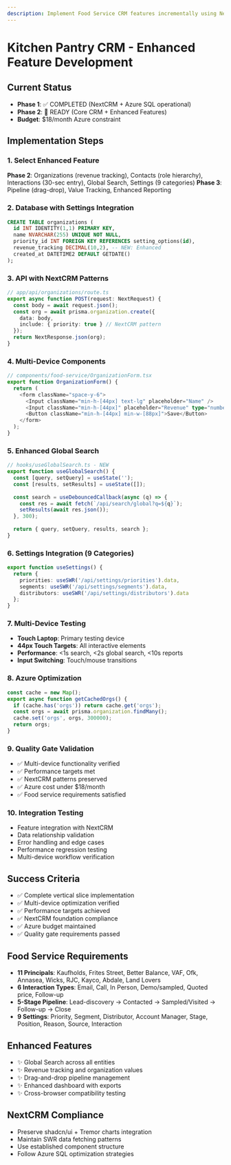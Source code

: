 ```yaml
---
description: Implement Food Service CRM features incrementally using NextCRM foundation. Develops complete vertical slices from iPad UI through API to Azure SQL Database, ensuring each feature is fully tested before proceeding.
---
```


# Kitchen Pantry CRM - Enhanced Feature Development

## Current Status
- **Phase 1**: ✅ COMPLETED (NextCRM + Azure SQL operational)
- **Phase 2**: 🚀 READY (Core CRM + Enhanced Features)
- **Budget**: $18/month Azure constraint

## Implementation Steps

### 1. Select Enhanced Feature
**Phase 2**: Organizations (revenue tracking), Contacts (role hierarchy), Interactions (30-sec entry), Global Search, Settings (9 categories)
**Phase 3**: Pipeline (drag-drop), Value Tracking, Enhanced Reporting

### 2. Database with Settings Integration
```sql
CREATE TABLE organizations (
  id INT IDENTITY(1,1) PRIMARY KEY,
  name NVARCHAR(255) UNIQUE NOT NULL,
  priority_id INT FOREIGN KEY REFERENCES setting_options(id),
  revenue_tracking DECIMAL(10,2), -- NEW: Enhanced
  created_at DATETIME2 DEFAULT GETDATE()
);
```

### 3. API with NextCRM Patterns
```typescript
// app/api/organizations/route.ts
export async function POST(request: NextRequest) {
  const body = await request.json();
  const org = await prisma.organization.create({
    data: body,
    include: { priority: true } // NextCRM pattern
  });
  return NextResponse.json(org);
}
```

### 4. Multi-Device Components
```typescript
// components/food-service/OrganizationForm.tsx
export function OrganizationForm() {
  return (
    <form className="space-y-6">
      <Input className="min-h-[44px] text-lg" placeholder="Name" />
      <Input className="min-h-[44px]" placeholder="Revenue" type="number" />
      <Button className="min-h-[44px] min-w-[88px]">Save</Button>
    </form>
  );
}
```

### 5. Enhanced Global Search
```typescript
// hooks/useGlobalSearch.ts - NEW
export function useGlobalSearch() {
  const [query, setQuery] = useState('');
  const [results, setResults] = useState([]);
  
  const search = useDebouncedCallback(async (q) => {
    const res = await fetch(`/api/search/global?q=${q}`);
    setResults(await res.json());
  }, 300);
  
  return { query, setQuery, results, search };
}
```

### 6. Settings Integration (9 Categories)
```typescript
export function useSettings() {
  return {
    priorities: useSWR('/api/settings/priorities').data,
    segments: useSWR('/api/settings/segments').data,
    distributors: useSWR('/api/settings/distributors').data
  };
}
```

### 7. Multi-Device Testing
- **Touch Laptop**: Primary testing device
- **44px Touch Targets**: All interactive elements
- **Performance**: <1s search, <2s global search, <10s reports
- **Input Switching**: Touch/mouse transitions

### 8. Azure Optimization
```typescript
const cache = new Map();
export async function getCachedOrgs() {
  if (cache.has('orgs')) return cache.get('orgs');
  const orgs = await prisma.organization.findMany();
  cache.set('orgs', orgs, 300000);
  return orgs;
}
```

### 9. Quality Gate Validation
- ✅ Multi-device functionality verified
- ✅ Performance targets met
- ✅ NextCRM patterns preserved
- ✅ Azure cost under $18/month
- ✅ Food service requirements satisfied

### 10. Integration Testing
- Feature integration with NextCRM
- Data relationship validation
- Error handling and edge cases
- Performance regression testing
- Multi-device workflow verification

## Success Criteria
- ✅ Complete vertical slice implementation
- ✅ Multi-device optimization verified
- ✅ Performance targets achieved
- ✅ NextCRM foundation compliance
- ✅ Azure budget maintained
- ✅ Quality gate requirements passed

## Food Service Requirements
- **11 Principals**: Kaufholds, Frites Street, Better Balance, VAF, Ofk, Annasea, Wicks, RJC, Kayco, Abdale, Land Lovers
- **6 Interaction Types**: Email, Call, In Person, Demo/sampled, Quoted price, Follow-up
- **5-Stage Pipeline**: Lead-discovery → Contacted → Sampled/Visited → Follow-up → Close
- **9 Settings**: Priority, Segment, Distributor, Account Manager, Stage, Position, Reason, Source, Interaction

## Enhanced Features
- ✨ Global Search across all entities
- ✨ Revenue tracking and organization values
- ✨ Drag-and-drop pipeline management
- ✨ Enhanced dashboard with exports
- ✨ Cross-browser compatibility testing

## NextCRM Compliance
- Preserve shadcn/ui + Tremor charts integration
- Maintain SWR data fetching patterns
- Use established component structure
- Follow Azure SQL optimization strategies